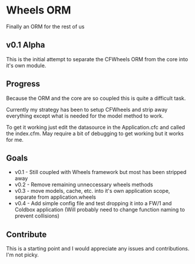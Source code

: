 # Wheels ORM
Finally an ORM for the rest of us

## v0.1 Alpha

This is the initial attempt to separate the CFWheels ORM from the core into it's own module.

## Progress

Because the ORM and the core are so coupled this is quite a difficult task.

Currently my strategy has been to setup CFWheels and strip away everything except what is needed for the model method to work.

To get it working just edit the datasource in the Application.cfc and called the index.cfm. May require a bit of debugging to get working but it works for me.

## Goals

* v0.1 - Still coupled with Wheels framework but most has been stripped away
* v0.2 - Remove remaining unneccessary wheels methods
* v0.3 - move models, cache, etc. into it's own application scope, separate from application.wheels
* v0.4 - Add simple config file and test dropping it into a FW/1 and Coldbox application (Will probably need to change function naming to prevent collisions)

## Contribute

This is a starting point and I would appreciate any issues and contributions. I'm not picky.
